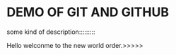 # DEMO OF GIT AND GITHUB

some kind of description:::::::::

Hello welconme to the new world order.>>>>>